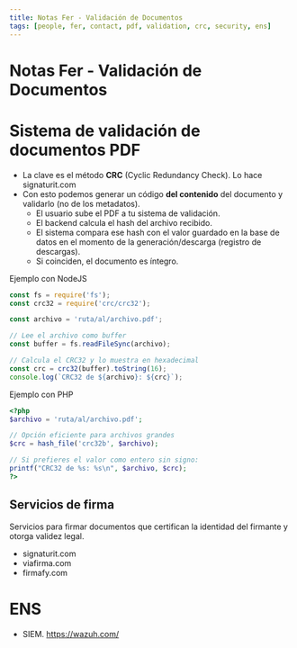 ```yaml
---
title: Notas Fer - Validación de Documentos
tags: [people, fer, contact, pdf, validation, crc, security, ens]
---
```


# Notas Fer - Validación de Documentos

# Sistema de validación de documentos PDF

- La clave es el método **CRC** (Cyclic Redundancy Check). Lo hace signaturit.com
- Con esto podemos generar un código **del contenido** del documento y validarlo (no de los metadatos).
  - El usuario sube el PDF a tu sistema de validación.
  - El backend calcula el hash del archivo recibido.
  - El sistema compara ese hash con el valor guardado en la base de datos en el momento de la generación/descarga (registro de descargas).
  - Si coinciden, el documento es íntegro.

Ejemplo con NodeJS
```js
const fs = require('fs');
const crc32 = require('crc/crc32');

const archivo = 'ruta/al/archivo.pdf';

// Lee el archivo como buffer
const buffer = fs.readFileSync(archivo);

// Calcula el CRC32 y lo muestra en hexadecimal
const crc = crc32(buffer).toString(16);
console.log(`CRC32 de ${archivo}: ${crc}`);
```

Ejemplo con PHP
```php
<?php
$archivo = 'ruta/al/archivo.pdf';

// Opción eficiente para archivos grandes
$crc = hash_file('crc32b', $archivo);

// Si prefieres el valor como entero sin signo:
printf("CRC32 de %s: %s\n", $archivo, $crc);
?>
```

## Servicios de firma
Servicios para firmar documentos que certifican la identidad del firmante y otorga validez legal.

- signaturit.com
- viafirma.com
- firmafy.com

# ENS

- SIEM. https://wazuh.com/
